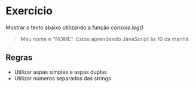 # Exercício

Mostrar o texto abaixo utilizando a função _console.log()_

> Meu nome é "NOME". Estou aprendendo JavaScript às 10 da manhã.

## Regras
- Utilizar aspas simples e aspas duplas
- Utilizar números separados das strings